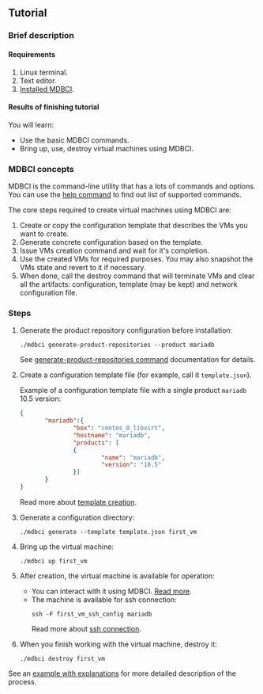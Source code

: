 ## Tutorial

### Brief description

#### Requirements

1. Linux terminal.
2. Text editor.
3. [Installed MDBCI](install_mdbci.md).

#### Results of finishing tutorial

You will learn:
* Use the basic MDBCI commands.
* Bring up, use, destroy virtual machines using MDBCI.

### MDBCI concepts

MDBCI is the command-line utility that has a lots of commands and options.
You can use the [help command](commands/help_command.md) to find out list of supported commands.

The core steps required to create virtual machines using MDBCI are:

1. Create or copy the configuration template that describes the VMs you want to create.
2. Generate concrete configuration based on the template.
3. Issue VMs creation command and wait for it's completion.
4. Use the created VMs for required purposes. You may also snapshot the VMs state and revert to it if necessary.
5. When done, call the destroy command that will terminate VMs and clear all the artifacts: configuration, template (may be kept) and network configuration file.

### Steps

1. Generate the product repository configuration before installation:
    ```
    ./mdbci generate-product-repositories --product mariadb
    ```
   See [generate-product-repositories command](commands/generate-product-repositories.md) documentation for details.
2. Create a configuration template file (for example, call it `template.json`).

    Example of a configuration template file with a single product `mariadb` 10.5 version:
    ```json
    {
           "mariadb":{
                   "box": "centos_8_libvirt",
                   "hostname": "mariadb",
                   "products": [
                   {
                           "name": "mariadb",
                           "version": "10.5"
                   }]
           }
    }
    ```
   Read more about [template creation](src/virtual_machines/template_creation.md).
3. Generate a configuration directory:
    ```
    ./mdbci generate --template template.json first_vm
    ```
4. Bring up the virtual machine:
    ```
    ./mdbci up first_vm
    ```
5. After creation, the virtual machine is available for operation:
    * You can interact with it using MDBCI. [Read more](../detailed_topics/interact_examples.md).
    * The machine is available for ssh connection:
        ```
        ssh -F first_vm_ssh_config mariadb
        ```
        Read more about [ssh connection](virtual_machines/connect_to_vms.md).
6. When you finish working with the virtual machine, destroy it:
    ```
    ./mdbci destroy first_vm
    ```

See an [example with explanations](../example_with_explanations.md) for more detailed description of the process.
